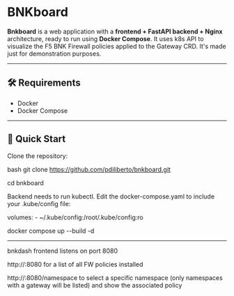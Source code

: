 # BNKboard

**Bnkboard** is a web application with a **frontend + FastAPI backend + Nginx** architecture, ready to run using **Docker Compose**. 
It uses k8s API to visualize the F5 BNK Firewall policies applied to the Gateway CRD.
It's made just for demonstration purposes.

---

## 🛠️ Requirements

- Docker
- Docker Compose  

---

## 🚀 Quick Start

Clone the repository:

bash
git clone https://github.com/pdiliberto/bnkboard.git

cd bnkboard

Backend needs to run kubectl. Edit the docker-compose.yaml to include your .kube/config file:

volumes:
      - ~/.kube/config:/root/.kube/config:ro
      
docker compose up --build -d

---

bnkdash frontend listens on port 8080

http://<IP ADDR>:8080 for a list of all FW policies installed



http://<IP ADDR>:8080/namespace to select a specific namespace (only namespaces with a gateway will be listed) and show the associated policy





